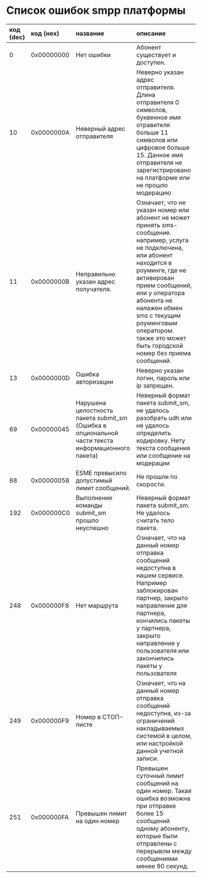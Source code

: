 # Список ошибок smpp платформы


| код (dec) | код (неx)  | название                                                                                          | описание                                                                                                                                                                                                                                                                                                                   |
|:----------|:-----------|:--------------------------------------------------------------------------------------------------|:---------------------------------------------------------------------------------------------------------------------------------------------------------------------------------------------------------------------------------------------------------------------------------------------------------------------------|
| 0         | 0x00000000 | Нет ошибки                                                                                        | Абонент существует и доступен.                                                                                                                                                                                                                                                                                             |
| 10        | 0x0000000A | Неверный адрес отправителя                                                                        | Неверно указан адрес отправителя.  Длина отправителя 0 символов, буквенное имя отравителя больше 11 символов или цифровое больше 15. Данное имя отправителя не зарегистрировано на платформе или не прошло модерацию                                                                                                                      |
| 11        | 0x0000000B | Неправильно указан адрес получателя.                                                              | Означает, что не указан номер или абонент не может принять sms-сообщение. например, услуга не подключена, или абонент находится в роуминге, где не активирован прием сообщений, или у оператора абонента не налажен обмен sms с текущим роуминговым оператором. также это может быть городской номер без приема сообщений. |
| 13        | 0x0000000D | Ошибка авторизации                                                                                | Неверно указан логин, пароль или ip запрещен.                                                                                                                                                                                                                                                                               |
| 69        | 0x00000045 | Нарушена целостность пакета submit_sm (Ошибка в опциональной части текста информационного пакета) | Неверный формат пакета submit_sm, не удалось разобрать udh или не удалось определить кодировку. Нету текста сообщения или сообщение на модерации                                                                                                                                                                           |
| 88        | 0x00000058 | ESME превысило допустимый лимит сообщений.                                                        | Не прошли по скорости.                                                                                                                                                                                                                                                                                                     |
| 192       | 0x000000C0 | Выполнение команды submit_sm прошло неуспешно                                                     | Неверный формат пакета submit_sm. Не удалось считать тело пакета.                                                                                                                                                                                                                                                          |
| 248       | 0x000000F8 | Нет маршрута                                                                                      | Означает, что на данный номер отправка сообщений недоступна в нашем сервисе. Например заблокирован партнер, закрыто направление для партнера, кончились пакеты у партнера, закрыто направление у пользователя или закончились пакеты у пользователя                                                                           |
| 249       | 0x000000F9 | Номер в СТОП-листе                                                                                | Означает, что на данный номер отправка сообщений недоступна, из-за ограничений накладываемых системой в целом, или настройкой данной учетной записи.                                                                                                                                                                       |
| 251       | 0x000000FA | Превышен лимит на один номер                                                                                | Превышен суточный лимит сообщений на один номер. Такая ошибка возможна при отправке более 15 сообщений одному абоненту, которые были отправлены с перерывом между сообщениями менее 90 секунд.                                                                                                                                                                       |
